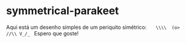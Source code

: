 # symmetrical-parakeet
Aqui está um desenho simples de um periquito simétrico: ```    \\\\  (o> //\\ V_/_  ``` Espero que goste!
